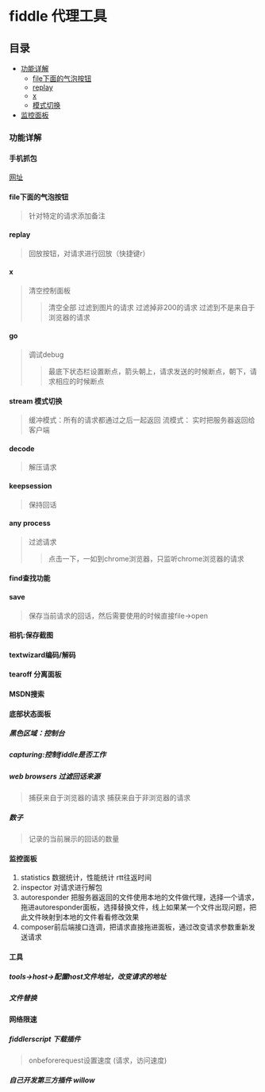# fiddle 代理工具

## 目录

* [功能详解](#功能详解)
    * [file下面的气泡按钮](#file下面的气泡按钮) 
    * [replay](#replay) 
    * [x](#x) 
    * [模式切换](#模式切换)
* [监控面板](#监控面板)

### 功能详解

#### 手机抓包

[网址](https://blog.csdn.net/shimengran107/article/details/78644862)

#### file下面的气泡按钮

> 针对特定的请求添加备注

#### replay

> 回放按钮，对请求进行回放（快捷键r）

#### x

> 清空控制面板
>> 清空全部
>> 过滤到图片的请求
>> 过滤掉非200的请求
>> 过滤到不是来自于浏览器的请求

#### go

> 调试debug
>> 最底下状态栏设置断点，箭头朝上，请求发送的时候断点，朝下，请求相应的时候断点

####  stream 模式切换
     
> 缓冲模式：所有的请求都通过之后一起返回
> 流模式： 实时把服务器返回给客户端

#### decode

> 解压请求

#### keepsession

> 保持回话

#### any process

> 过滤请求
>> 点击一下，一如到chrome浏览器，只监听chrome浏览器的请求

#### find查找功能

#### save 

> 保存当前请求的回话，然后需要使用的时候直接file->open

#### 相机:保存截图

#### textwizard编码/解码

#### tearoff 分离面板

#### MSDN搜索

#### 底部状态面板

##### 黑色区域：控制台

##### capturing:控制fiddle是否工作

##### web browsers 过滤回话来源

> 捕获来自于浏览器的请求
> 捕获来自于非浏览器的请求

##### 数子

> 记录的当前展示的回话的数量

#### 监控面板

1. statistics 数据统计，性能统计 rtt往返时间
2. inspector 对请求进行解包
3. autoresponder 把服务器返回的文件使用本地的文件做代理，选择一个请求，拖进autoresponder面板，选择替换文件，线上如果某一个文件出现问题，把此文件映射到本地的文件看看修改效果
4. composer前后端接口连调，把请求直接拖进面板，通过改变请求参数重新发送请求

#### 工具

##### tools->host->配置host文件地址，改变请求的地址

##### 文件替换

#### 网络限速
 
##### fiddlerscript 下载插件

> onbeforerequest设置速度 (请求，访问速度)

##### 自己开发第三方插件 willow  
